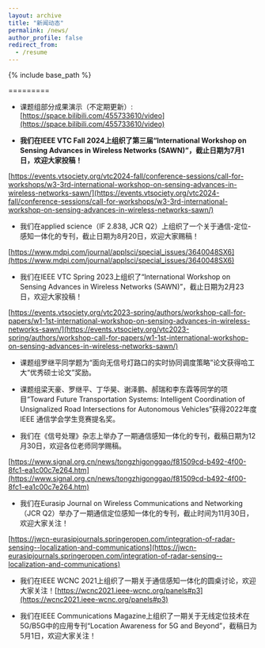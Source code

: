 ```yaml
---
layout: archive
title: "新闻动态"
permalink: /news/
author_profile: false
redirect_from:
  - /resume
---
```


{% include base_path %}


=========
* 课题组部分成果演示（不定期更新）: [https://space.bilibili.com/455733610/video](https://space.bilibili.com/455733610/video)

* **我们在IEEE VTC Fall 2024上组织了第三届“International Workshop on Sensing Advances in Wireless Networks (SAWN)”，截止日期为7月1日，欢迎大家投稿！**

[https://events.vtsociety.org/vtc2024-fall/conference-sessions/call-for-workshops/w3-3rd-international-workshop-on-sensing-advances-in-wireless-networks-sawn/](https://events.vtsociety.org/vtc2024-fall/conference-sessions/call-for-workshops/w3-3rd-international-workshop-on-sensing-advances-in-wireless-networks-sawn/)

* 我们在applied science（IF 2.838, JCR Q2）上组织了一个关于通信-定位-感知一体化的专刊，截止日期为8月20日，欢迎大家赐稿！

[https://www.mdpi.com/journal/applsci/special_issues/3640048SX6](https://www.mdpi.com/journal/applsci/special_issues/3640048SX6)

* 我们在IEEE VTC Spring 2023上组织了“International Workshop on Sensing Advances in Wireless Networks (SAWN)”，截止日期为2月23日，欢迎大家投稿！

[https://events.vtsociety.org/vtc2023-spring/authors/workshop-call-for-papers/w1-1st-international-workshop-on-sensing-advances-in-wireless-networks-sawn/](https://events.vtsociety.org/vtc2023-spring/authors/workshop-call-for-papers/w1-1st-international-workshop-on-sensing-advances-in-wireless-networks-sawn/)

* 课题组罗继平同学题为“面向无信号灯路口的实时协同调度策略”论文获得哈工大“优秀硕士论文”奖励。

* 课题组梁天豪、罗继平、丁华昊、谢泽鹏、郝瑞和李东霖等同学的项目“Toward Future Transportation Systems: Intelligent Coordination of Unsignalized Road Intersections for Autonomous Vehicles”获得2022年度IEEE 通信学会学生竞赛提名奖。

* 我们在《信号处理》杂志上举办了一期通信感知一体化的专刊，截稿日期为12月30日，欢迎各位老师同学赐稿。

[https://www.signal.org.cn/news/tongzhigonggao/f81509cd-b492-4f00-8fc1-ea1c00c7e264.htm](https://www.signal.org.cn/news/tongzhigonggao/f81509cd-b492-4f00-8fc1-ea1c00c7e264.htm)

* 我们在Eurasip Journal on Wireless Communications and Networking（JCR Q2）举办了一期通信定位感知一体化的专刊，截止时间为11月30日，欢迎大家关注！

[https://jwcn-eurasipjournals.springeropen.com/integration-of-radar-sensing--localization-and-communications](https://jwcn-eurasipjournals.springeropen.com/integration-of-radar-sensing--localization-and-communications)

* 我们在IEEE WCNC 2021上组织了一期关于通信感知一体化的圆桌讨论，欢迎大家关注！[https://wcnc2021.ieee-wcnc.org/panels#p3](https://wcnc2021.ieee-wcnc.org/panels#p3)

* 我们在IEEE Communications Magazine上组织了一期关于无线定位技术在5G/B5G中的应用专刊“Location Awareness for 5G and Beyond”，截稿日为5月1日，欢迎大家关注！

